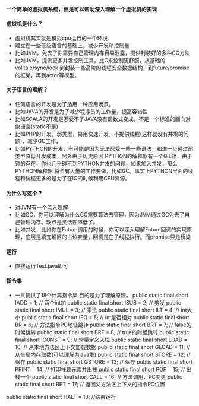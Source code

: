 #### 一个简单的虚拟机系统，但是可以帮助深入理解一个虚拟机的实现

#### 虚拟机是什么？
* 虚拟机其实就是模拟cpu运行的一个环境
* 建立在一些低级语言的基础上，减少开发和控制量
* 比如JVM，免去了你需要自己管理内存容易泄露，提供封装好的多种GC方法
* 比如JVM，提供更多并发控制工具，比C来控制更舒服，从基础的volitale/sync/lock
到封装一些高阶的线程安全数据结构，到future/promise的框架，再到actor等模型。

#### 关于语言的理解？
* 任何语言的开发是为了适用一种应用场景。
* 比如JAVA的开发是为了减少程序员的工作量，提高容错性
* 比如SCALA的开发是忍受不了JAVA没有函数式变成，不是一个标准的面向对象语言(static不是)
* 比如PHP的开发，弱类型，易用快速开发，不提供线程(这样就没有并发的问题)，减少GC工作，
* 比如PYTHON的开发，有可能是因为无法忍受一些一些语法，和进一步通过弱类型降低开发成本，另外由于历史原因
PYTHON的解释器有一个GIL锁，由于锁的存在，你也几乎碰不到PYTHON并发的问题，如果加入并发，那么PYTHON解释器
将会有大量的工作要做，比如GC。事实上PYTHON里面的线程和协程更多的是为了在IO的时候利用CPU资源。

#### 为什么写这个？
* 对JVM有一个深入理解
* 比如GC，你可以理解为什么GC需要算法去管理，因为JVM通过GC免去了自己管理内存。缺点是灵活性降低了。
* 比如并发，比如你在Future调用的时候，你可以深入理解Future回调的实现原理，底层是填充堆区的占位变量，回调是在子线程执行。而promise只是桥梁 

#### 运行
* 直接运行Test.java即可

#### 指令集
* 一共提供了18个计算指令集,目的是为了理解原理。
public static final short IADD = 1;     // 两个int加
public static final short ISUB = 2;   // 剪发
public static final short IMUL = 3;  // 乘法
public static final short ILT  = 4;     // int大小
public static final short IEQ  = 5;     // int是否相对
public static final short BR   = 6;     // 方法指令PC地址跳转
public static final short BRT  = 7;     // false的时候跳转
public static final short BRF  = 8;     // true的时候跳转
public static final short ICONST = 9;   // 常量定义入栈
public static final short LOAD   = 10;  // 从本地方法区上下文加载数据
public static final short GLOAD  = 11;  // 从全局内存取数(可以理解为java堆)
public static final short STORE  = 12;  // 保存
public static final short GSTORE = 13;  // 保存
public static final short PRINT  = 14;  // 打印栈顶元素并出栈
public static final short POP  = 15;    // 出栈一个
public static final short CALL = 16;   // 方法调用，PC变更
public static final short RET  = 17;    // 返回父方法区上下文的指令PC位置

public static final short HALT = 18;  //结束运行
